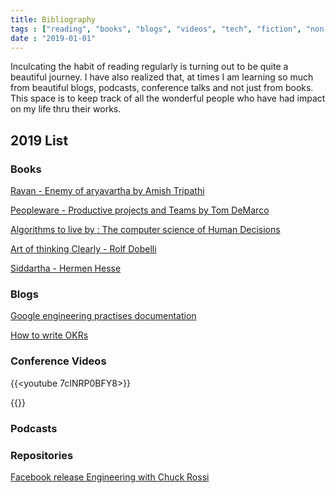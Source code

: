 ```yaml
---
title: Bibliography
tags : ["reading", "books", "blogs", "videos", "tech", "fiction", "non-fiction"]
date : "2019-01-01"
---
```


Inculcating the habit of reading regularly is turning out to be quite a beautiful journey. I have also realized that, at times I am learning so much from beautiful blogs, podcasts, conference talks and not just from books. This space is to keep track of all the wonderful people who have had impact on my life thru their works. 


## 2019 List 

### Books
[Ravan - Enemy of aryavartha by Amish Tripathi](https://www.amazon.in/Raavan-Enemy-Aryavarta-Chandra-Book/dp/9388754085/ref=sr_1_1?crid=1G0EC8HZNQ4ZB&keywords=ravan+by+amish&qid=1573801787&sprefix=Ravan+by%2Caps%2C272&sr=8-1)

[Peopleware - Productive projects and Teams by Tom DeMarco](https://www.amazon.in/Peopleware-Productive-Projects-Tom-DeMarco/dp/0321934113/ref=sr_1_1?crid=1AZGTV4JUZPZ6&keywords=peopleware+productive+projects+and+teams&qid=1573801819&sprefix=Peopleware%2Caps%2C269&sr=8-1)

[Algorithms to live by : The computer science of Human Decisions](https://www.amazon.in/Algorithms-Live-Computer-Science-Decisions/dp/0007547994/ref=sr_1_1?crid=3O9TWA7ML02QR&keywords=algorithms+to+live+by&qid=1573801886&sprefix=algortih%2Caps%2C380&sr=8-1)

[Art of thinking Clearly - Rolf Dobelli](https://www.amazon.in/Art-Thinking-Clearly-Rolf-Dobelli/dp/144475954X/ref=sr_1_1?crid=CAVQ1KQANVI2&keywords=art+of+thinking+clearly+rolf+dobelli&qid=1573801942&sprefix=art+of+thinking%2Caps%2C324&sr=8-1)

[Siddartha - Hermen Hesse ](https://www.amazon.in/Siddhartha-Hermann-Hesse/dp/817234368X/ref=sr_1_1_sspa?crid=11TQ1FEPAYTVB&keywords=siddartha+hermann+hesse+book&qid=1573802082&sprefix=siddartha%2Caps%2C463&sr=8-1-spons&psc=1&spLa=ZW5jcnlwdGVkUXVhbGlmaWVyPUEzM1hVMVFaREgyM0lNJmVuY3J5cHRlZElkPUEwNTg5MTQzMlRITTVQRTROQjJNNSZlbmNyeXB0ZWRBZElkPUEwNDE2OTk0Mlk5M01JRzY4TEVRUyZ3aWRnZXROYW1lPXNwX2F0ZiZhY3Rpb249Y2xpY2tSZWRpcmVjdCZkb05vdExvZ0NsaWNrPXRydWU=)

### Blogs

[Google engineering practises documentation](https://google.github.io/eng-practices/review/reviewer/standard.html)

[How to write OKRs](https://www.ntaskmanager.com/blog/okr-examples/)


### Conference Videos

{{<youtube 7cINRP0BFY8>}}

{{<youtube oBklltKXtDE>}}

### Podcasts


### Repositories

[Facebook release Engineering with Chuck Rossi](https://softwareengineeringdaily.com/2019/08/27/facebook-release-engineering-with-chuck-rossi/)